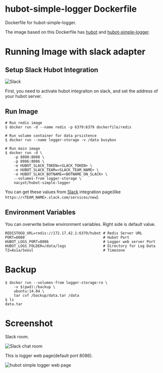 # hubot-simple-logger Dockerfile

Dockerfile for hubot-simple-logger.

The image based on this Dockerfile has [hubot][hubot] and [hubot-simple-logger][logger].

[hubot]: https://github.com/github/hubot
[logger]: https://github.com/anarcher/hubot-simple-logger/

# Running Image with slack adapter

## Setup Slack Hubot Integration

![Slack](http://i.imgur.com/Kf6Yx4g.png)

First, you need to activate hubot integraiton on slack, and set the address of your hubot server.

## Run Image

```
# Run redis image
$ docker run -d --name redis -p 6379:6379 dockerfile/redis

# Run volume container for data prsistence
$ docker run --name logger-storage -v /data busybox

# Run main image
$ docker run -d \
    -p 8080:8080 \
    -p 8086:8086 \
    -e HUBOT_SLACK_TOKEN=<SLACK_TOKEN> \
    -e HUBOT_SLACK_TEAM=<SLACK_TEAM_NAME> \
    -e HUBOT_SLACK_BOTNAME=<BOTNAME_ON_SLACK> \
    --volumes-from logger-storage \
    nacyot/hubot-simple-logger
```

You can get these values from [Slack][slack] integration page(like `https://<TEAM_NAME>.slack.com/services/new`).

[slack]: http://slack.com

## Environment Variables

You can overwrite below environment variables. Right side is default value.

```
REDISTOGO_URL=redis://172.17.42.1:6379/hubot # Redis Server URL
PORT=8080                                    # Hubot Port
HUBOT_LOGS_PORT=8086                         # Logger web server Port
HUBOT_LOGS_FOLDER=/data/logs                 # Directory for Log Data
TZ=Asia/Seoul                                # Timezone
```

# Backup

```
$ docker run --volumes-from logger-storage:ro \
    -v $(pwd):/backup \
    ubuntu:14.04 \
    tar cvf /backup/data.tar /data
$ ls
data.tar
```

# Screenshot

Slack room.

![Slack chat room](http://i.imgur.com/JdXxc6s.png)

This is logger web page(default port 8086).

![hubot simple logger web page](http://i.imgur.com/R4C83jf.png)


